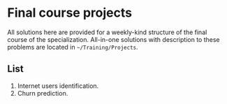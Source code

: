 # Final course projects

All solutions here are provided for a weekly-kind structure of the final course of the specialization. All-in-one solutions with description to these problems are located in `~/Training/Projects`.

## List
1. Internet users identification.
2. Churn prediction.
